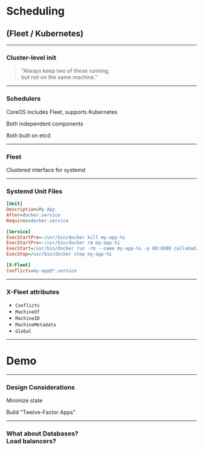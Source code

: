 # Scheduling

## (Fleet / Kubernetes)

***

### Cluster-level init

> "Always keep two of these running, <br> but not on the same machine."

***

### Schedulers

CoreOS includes Fleet, supports Kubernetes
<!-- .element: class="fragment" -->

Both independent components
<!-- .element: class="fragment" -->

Both built on etcd
<!-- .element: class="fragment" -->

***

### Fleet

Clustered interface for systemd

***

### Systemd Unit Files
```ini
[Unit]
Description=My App
After=docker.service
Requires=docker.service

[Service]
ExecStartPre=-/usr/bin/docker kill my-app-%i
ExecStartPre=-/usr/bin/docker rm my-app-%i
ExecStart=/usr/bin/docker run -rm --name my-app-%i -p 80:8080 callahad/my-app
ExecStop=/usr/bin/docker stop my-app-%i

[X-Fleet]
Conflicts=my-app@*.service
```

***

### X-Fleet attributes

- `Conflicts`
- `MachineOf`
- `MachineID`
- `MachineMetadata`
- `Global`

***

# Demo

***

### Design Considerations

Minimize state

Build "Twelve-Factor Apps"

***

### What about Databases? <br> Load balancers?
